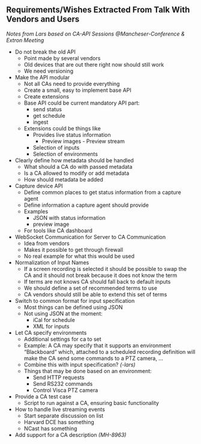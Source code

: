 Requirements/Wishes Extracted From Talk With Vendors and Users
--------------------------------------------------------------
*Notes from Lars based on CA-API Sessions @Mancheser-Conference & Extron Meeting*

 - Do not break the old API
    - Point made by several vendors
    - Old devices that are out there right now should still work
    - We need versioning
 - Make the API modular
    - Not all CAs need to provide everything
    - Create a small, easy to implement base API
    - Create extensions
    - Base API could be current mandatory API part:
       - send status
       - get schedule
       - ingest
    - Extensions could be things like
       - Provides live status information
		    - Preview images
			 - Preview stream
       - Selection of inputs
       - Selection of environments
 - Clearly define how metadata should be handled
    - What should a CA do with passed metadata
    - Is a CA allowed to modify or add metadata
    - How should metadata be added
 - Capture device API
    - Define common places to get status information from a capture agent
    - Define information a capture agent should provide
    - Examples
       - JSON with status information
       - preview image
    - For tools like CA dashboard
 - WebSocket Communication for Server to CA Communication
    - Idea from vendors
    - Makes it possible to get through firewall
    - No real example for what this would be used
 - Normalization of Input Names
	 - If a screen recording is selected it should be possible to swap the CA
		and it should not break because it does not know the term
    - If terms are not knows CA should fall back to default inputs
    - We should define a set of recommended terms to use
    - CA vendors should still be able to extend this set of terms
 - Switch to common format for input specification
    - Most things can be defined using JSON
    - Not using JSON at the moment:
       - iCal for schedule
       - XML for inputs
 - Let CA specify environments
    - Additional settings for ca to set
	 - Example: A CA may specify that it supports an environment “Blackboard”
		which, attached to a scheduled recording definition will make the CA send
		some commands to a PTZ camera, …
    - Combine this with input specification? *(-lars)*
    - Things that may be done based on an environment:
       - Send HTTP requests
       - Send RS232 commands
       - Control Visca PTZ camera
 - Provide a CA test case
    - Script to run against a CA, ensuring basic functionality
 - How to handle live streaming events
    - Start separate discussion on list
    - Harvard DCE has something
    - NCast has something
 - Add support for a CA description *(MH-8963)*
